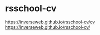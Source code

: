 # rsschool-cv

https://inverseweb.github.io/rsschool-cv/cv
https://inverseweb.github.io/rsschool-cv/
